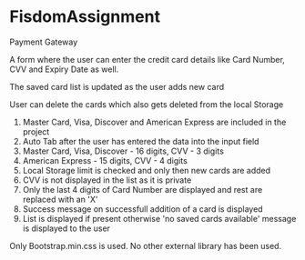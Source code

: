 # FisdomAssignment
Payment Gateway

A form where the user can enter the credit card details like Card Number,
CVV and Expiry Date as well.

The saved card list is updated as the user adds new card

User can delete the cards which also gets deleted from the local Storage

1. Master Card, Visa, Discover and American Express are included in the project
2. Auto Tab after the user has entered the data into the input field
3. Master Card, Visa, Discover - 16 digits, CVV - 3 digits
4. American Express - 15 digits, CVV - 4 digits
5. Local Storage limit is checked and only then new cards are added
6. CVV is not displayed in the list as it is private
7. Only the last 4 digits of Card Number are displayed and rest are replaced with an 'X'
8. Success message on successfull addition of a card is displayed
9. List is displayed if present otherwise 'no saved cards available' message is displayed to the user

Only Bootstrap.min.css is used.
No other external library has been used.

